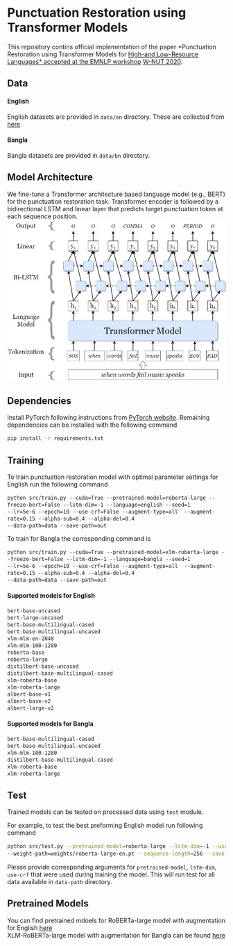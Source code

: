 # Punctuation Restoration using Transformer Models

This repository contins official implementation of the paper *Punctuation Restoration using Transformer Models for [High-and Low-Resource Languages* accepted at the EMNLP workshop](http://noisy-text.github.io/2020/pdf/2020.d200-1.18.pdf) [W-NUT 2020](http://noisy-text.github.io/2020/).


## Data

#### English
English datasets are provided in `data/en` directory. These are collected from [here](https://drive.google.com/file/d/0B13Cc1a7ebTuMElFWGlYcUlVZ0k/view).

#### Bangla
Bangla datasets are provided in `data/bn` directory.


## Model Architecture
We fine-tune a Transformer architecture based language model (e.g., BERT) for the punctuation restoration task.
Transformer encoder is followed by a bidirectional LSTM and linear layer that predicts target punctuation token at
each sequence position.
![](./assets/model_architectue.png)


## Dependencies
Install PyTorch following instructions from [PyTorch website](https://pytorch.org/get-started/locally/). Remaining
dependencies can be installed with the following command
```bash
pip install -r requirements.txt
```


## Training
To train punctuation restoration model with optimal parameter settings for English run the following command
```
python src/train.py --cuda=True --pretrained-model=roberta-large --freeze-bert=False --lstm-dim=-1 --language=english --seed=1
--lr=5e-6 --epoch=10 --use-crf=False --augment-type=all  --augment-rate=0.15 --alpha-sub=0.4 --alpha-del=0.4
--data-path=data --save-path=out
```
To train for Bangla the corresponding command is
```
python src/train.py --cuda=True --pretrained-model=xlm-roberta-large --freeze-bert=False --lstm-dim=-1 --language=bangla --seed=1
--lr=5e-6 --epoch=10 --use-crf=False --augment-type=all  --augment-rate=0.15 --alpha-sub=0.4 --alpha-del=0.4
--data-path=data --save-path=out
```

#### Supported models for English
```
bert-base-uncased
bert-large-uncased
bert-base-multilingual-cased
bert-base-multilingual-uncased
xlm-mlm-en-2048
xlm-mlm-100-1280
roberta-base
roberta-large
distilbert-base-uncased
distilbert-base-multilingual-cased
xlm-roberta-base
xlm-roberta-large
albert-base-v1
albert-base-v2
albert-large-v2
```

#### Supported models for Bangla
```
bert-base-multilingual-cased
bert-base-multilingual-uncased
xlm-mlm-100-1280
distilbert-base-multilingual-cased
xlm-roberta-base
xlm-roberta-large
```

## Test
Trained models can be tested on processed data using `test` module.

For example, to test the best preforming English model run following command
```bash
python src/test.py --pretrained-model=roberta-large --lstm-dim=-1 --use-crf=False --data-path=data/test
--weight-path=weights/roberta-large-en.pt --sequence-length=256 --save-path=out
```
Please provide corresponding arguments for `pretrained-model`, `lstm-dim`, `use-crf` that were used during training the
model. This will run test for all data available in `data-path` directory.

## Pretrained Models
You can find pretrained mdoels for RoBERTa-large model with augmentation for English [here](https://drive.google.com/file/d/17BPcnHVhpQlsOTC8LEayIFFJ7WkL00cr/view?usp=sharing)  
XLM-RoBERTa-large model with augmentation for Bangla can be found [here](https://drive.google.com/file/d/1X2udyT1XYrmCNvWtFpT_6jrWsQejGCBW/view?usp=sharing)

